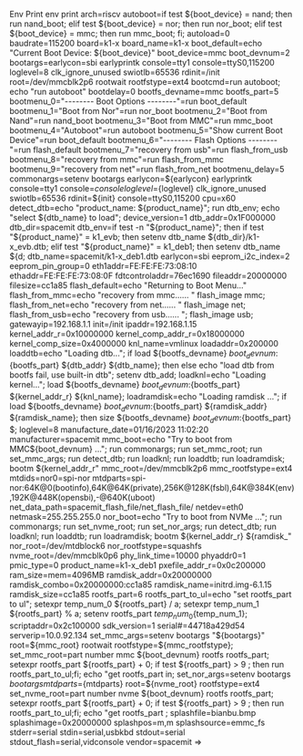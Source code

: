 Env Print
env print
arch=riscv
autoboot=if test ${boot_device} = nand; then run nand_boot; elif test ${boot_device} = nor; then run nor_boot; elif test ${boot_device} = mmc; then run mmc_boot; fi;
autoload=0
baudrate=115200
board=k1-x
board_name=k1-x
boot_default=echo "Current Boot Device: ${boot_device}"
boot_device=mmc
boot_devnum=2
bootargs=earlycon=sbi earlyprintk console=tty1 console=ttyS0,115200 loglevel=8 clk_ignore_unused swiotlb=65536 rdinit=/init root=/dev/mmcblk2p6 rootwait rootfstype=ext4
bootcmd=run autoboot; echo "run autoboot"
bootdelay=0
bootfs_devname=mmc
bootfs_part=5
bootmenu_0="-------- Boot Options --------"=run boot_default
bootmenu_1="Boot from Nor"=run nor_boot
bootmenu_2="Boot from Nand"=run nand_boot
bootmenu_3="Boot from MMC"=run mmc_boot
bootmenu_4="Autoboot"=run autoboot
bootmenu_5="Show current Boot Device"=run boot_default
bootmenu_6="-------- Flash Options --------"=run flash_default
bootmenu_7="recovery from usb"=run flash_from_usb
bootmenu_8="recovery from mmc"=run flash_from_mmc
bootmenu_9="recovery from net"=run flash_from_net
bootmenu_delay=5
commonargs=setenv bootargs earlycon=${earlycon} earlyprintk console=tty1 console=${console} loglevel=${loglevel} clk_ignore_unused swiotlb=65536 rdinit=${init}
console=ttyS0,115200
cpu=x60
detect_dtb=echo "product_name: ${product_name}"; run dtb_env; echo "select ${dtb_name} to load";
device_version=1
dtb_addr=0x1F000000
dtb_dir=spacemit
dtb_env=if test -n "${product_name}"; then if test "${product_name}" = k1_evb; then setenv dtb_name ${dtb_dir}/k1-x_evb.dtb; elif test "${product_name}" = k1_deb1; then setenv dtb_name ${d;
dtb_name=spacemit/k1-x_deb1.dtb
earlycon=sbi
eeprom_i2c_index=2
eeprom_pin_group=0
eth1addr=FE:FE:FE:73:08:10
ethaddr=FE:FE:FE:73:08:0F
fdtcontroladdr=76ec1690
fileaddr=20000000
filesize=cc1a85
flash_default=echo "Returning to Boot Menu..."
flash_from_mmc=echo "recovery from mmc...... " flash_image mmc;
flash_from_net=echo "recovery from net...... " flash_image net;
flash_from_usb=echo "recovery from usb...... "; flash_image usb;
gatewayip=192.168.1.1
init=/init
ipaddr=192.168.1.15
kernel_addr_r=0x10000000
kernel_comp_addr_r=0x18000000
kernel_comp_size=0x4000000
knl_name=vmlinux
loadaddr=0x200000
loaddtb=echo "Loading dtb..."; if load ${bootfs_devname} ${boot_devnum}:${bootfs_part} ${dtb_addr} ${dtb_name}; then else echo "load dtb from bootfs fail, use built-in dtb"; setenv dtb_add;
loadknl=echo "Loading kernel..."; load ${bootfs_devname} ${boot_devnum}:${bootfs_part} ${kernel_addr_r} ${knl_name};
loadramdisk=echo "Loading ramdisk ..."; if load ${bootfs_devname} ${boot_devnum}:${bootfs_part} ${ramdisk_addr} ${ramdisk_name}; then size ${bootfs_devname} ${boot_devnum}:${bootfs_part} $;
loglevel=8
manufacture_date=01/16/2023 11:02:20
manufacturer=spacemit
mmc_boot=echo "Try to boot from MMC${boot_devnum} ..."; run commonargs; run set_mmc_root; run set_mmc_args; run detect_dtb; run loadknl; run loaddtb; run loadramdisk; bootm ${kernel_addr_r"
mmc_root=/dev/mmcblk2p6
mmc_rootfstype=ext4
mtdids=nor0=spi-nor
mtdparts=spi-nor:64K@0(bootinfo),64K@64K(private),256K@128K(fsbl),64K@384K(env),192K@448K(opensbi),-@640K(uboot)
net_data_path=spacemit_flash_file/net_flash_file/
netdev=eth0
netmask=255.255.255.0
nor_boot=echo "Try to boot from NVMe ..."; run commonargs; run set_nvme_root; run set_nor_args; run detect_dtb; run loadknl; run loaddtb; run loadramdisk; bootm ${kernel_addr_r} ${ramdisk_"
nor_root=/dev/mtdblock6
nor_rootfstype=squashfs
nvme_root=/dev/mmcblk0p6
phy_link_time=10000
phyaddr0=1
pmic_type=0
product_name=k1-x_deb1
pxefile_addr_r=0x0c200000
ram_size=mem=4096MB
ramdisk_addr=0x20000000
ramdisk_combo=0x20000000:cc1a85
ramdisk_name=initrd.img-6.1.15
ramdisk_size=cc1a85
rootfs_part=6
rootfs_part_to_ul=echo "set rootfs_part to ul"; setexpr temp_num_0 ${rootfs_part} / a; setexpr temp_num_1 ${rootfs_part} % a; setenv rootfs_part ${temp_num_0}${temp_num_1};
scriptaddr=0x2c100000
sdk_version=1
serial#=44718a429d54
serverip=10.0.92.134
set_mmc_args=setenv bootargs "${bootargs}" root=${mmc_root} rootwait rootfstype=${mmc_rootfstype};
set_mmc_root=part number mmc ${boot_devnum} rootfs rootfs_part; setexpr rootfs_part ${rootfs_part} + 0; if test ${rootfs_part} > 9 ; then run rootfs_part_to_ul;fi; echo "get rootfs_part in;
set_nor_args=setenv bootargs ${bootargs} mtdparts=${mtdparts} root=${nvme_root} rootfstype=ext4
set_nvme_root=part number nvme ${boot_devnum} rootfs rootfs_part; setexpr rootfs_part ${rootfs_part} + 0; if test ${rootfs_part} > 9 ; then run rootfs_part_to_ul;fi; echo "get rootfs_part ;
splashfile=bianbu.bmp
splashimage=0x20000000
splashpos=m,m
splashsource=emmc_fs
stderr=serial
stdin=serial,usbkbd
stdout=serial
stdout_flash=serial,vidconsole
vendor=spacemit
=> 
